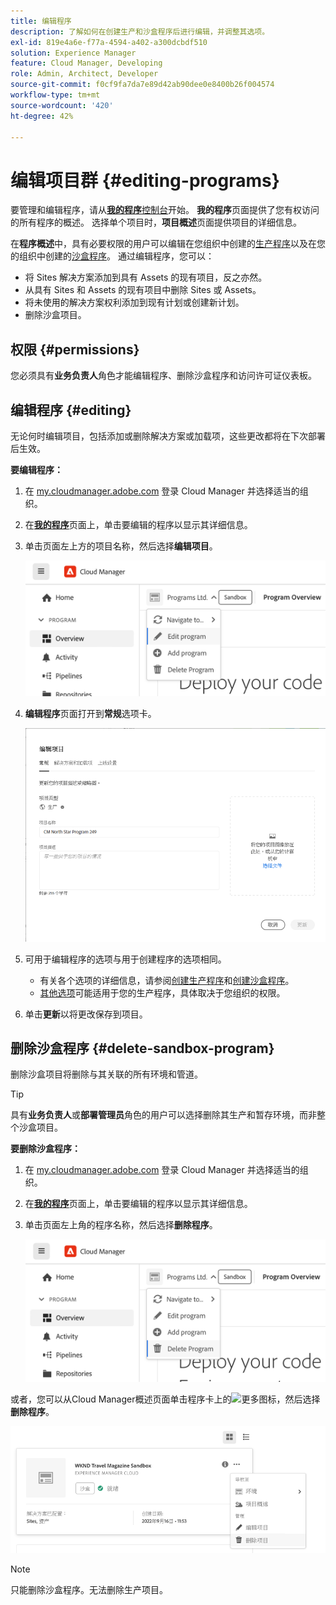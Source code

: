 ```yaml
---
title: 编辑程序
description: 了解如何在创建生产和沙盒程序后进行编辑，并调整其选项。
exl-id: 819e4a6e-f77a-4594-a402-a300dcbdf510
solution: Experience Manager
feature: Cloud Manager, Developing
role: Admin, Architect, Developer
source-git-commit: f0cf9fa7da7e89d42ab90dee0e8400b26f004574
workflow-type: tm+mt
source-wordcount: '420'
ht-degree: 42%

---
```



# 编辑项目群 {#editing-programs}

要管理和编辑程序，请从&#x200B;[**我的程序**&#x200B;控制台](/help/implementing/cloud-manager/navigation.md)开始。 **我的程序**&#x200B;页面提供了您有权访问的所有程序的概述。 选择单个项目时，**项目概述**&#x200B;页面提供项目的详细信息。

在&#x200B;**程序概述**&#x200B;中，具有必要权限的用户可以编辑在您组织中创建的[生产程序](creating-production-programs.md)以及在您的组织中创建的[沙盒程序](creating-sandbox-programs.md)。 通过编辑程序，您可以：

* 将 Sites 解决方案添加到具有 Assets 的现有项目，反之亦然。
* 从具有 Sites 和 Assets 的现有项目中删除 Sites 或 Assets。
* 将未使用的解决方案权利添加到现有计划或创建新计划。
* 删除沙盒项目。

## 权限 {#permissions}

您必须具有&#x200B;**业务负责人**&#x200B;角色才能编辑程序、删除沙盒程序和访问许可证仪表板。

## 编辑程序 {#editing}

无论何时编辑项目，包括添加或删除解决方案或加载项，这些更改都将在下次部署后生效。

**要编辑程序：**

1. 在 [my.cloudmanager.adobe.com](https://my.cloudmanager.adobe.com/) 登录 Cloud Manager 并选择适当的组织。

1. 在&#x200B;**[我的程序](#my-programs)**&#x200B;页面上，单击要编辑的程序以显示其详细信息。

1. 单击页面左上方的项目名称，然后选择&#x200B;**编辑项目**。

   ![“编辑程序”选项](assets/edit-program-overview.png)

1. **编辑程序**&#x200B;页面打开到&#x200B;**常规**&#x200B;选项卡。

   ![“常规”选项卡](assets/edit-program-prod1.png)

1. 可用于编辑程序的选项与用于创建程序的选项相同。
   * 有关各个选项的详细信息，请参阅[创建生产程序](/help/implementing/cloud-manager/getting-access-to-aem-in-cloud/creating-production-programs.md)和[创建沙盒程序](/help/implementing/cloud-manager/getting-access-to-aem-in-cloud/creating-sandbox-programs.md)。
   * [其他选项](/help/implementing/cloud-manager/getting-access-to-aem-in-cloud/creating-production-programs.md#options)可能适用于您的生产程序，具体取决于您组织的权限。

1. 单击&#x200B;**更新**&#x200B;以将更改保存到项目。

## 删除沙盒程序 {#delete-sandbox-program}

删除沙盒项目将删除与其关联的所有环境和管道。

>[!TIP]
>
>具有&#x200B;**业务负责人**&#x200B;或&#x200B;**部署管理员**&#x200B;角色的用户可以选择删除其生产和暂存环境，而非整个沙盒项目。

**要删除沙盒程序：**

1. 在 [my.cloudmanager.adobe.com](https://my.cloudmanager.adobe.com/) 登录 Cloud Manager 并选择适当的组织。

1. 在&#x200B;**[我的程序](#my-programs)**&#x200B;页面上，单击要编辑的程序以显示其详细信息。

1. 单击页面左上角的程序名称，然后选择&#x200B;**删除程序**。

   ![“删除程序”选项](assets/delete-sandbox1.png)

或者，您可以从Cloud Manager概述页面单击程序卡上的![更多图标](https://spectrum.adobe.com/static/icons/workflow_18/Smock_More_18_N.svg)，然后选择&#x200B;**删除程序**。

![从程序信息卡删除沙盒](assets/delete-sandbox2.png)

>[!NOTE]
>
>只能删除沙盒程序。无法删除生产项目。
